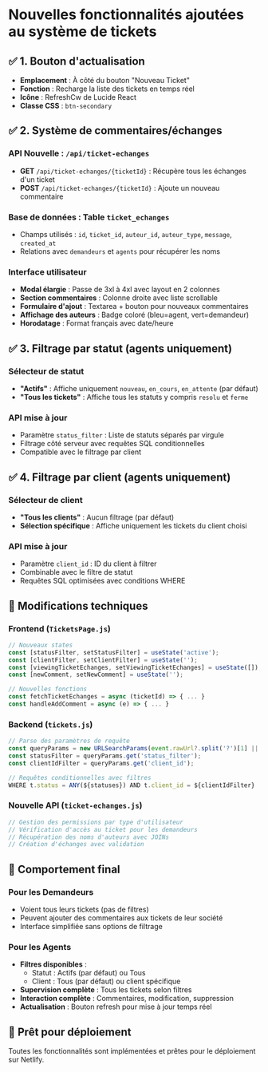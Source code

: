 # Nouvelles fonctionnalités ajoutées au système de tickets

## ✅ **1. Bouton d'actualisation**
- **Emplacement** : À côté du bouton "Nouveau Ticket"
- **Fonction** : Recharge la liste des tickets en temps réel
- **Icône** : RefreshCw de Lucide React
- **Classe CSS** : `btn-secondary`

## ✅ **2. Système de commentaires/échanges**
### **API Nouvelle** : `/api/ticket-echanges`
- **GET** `/api/ticket-echanges/{ticketId}` : Récupère tous les échanges d'un ticket
- **POST** `/api/ticket-echanges/{ticketId}` : Ajoute un nouveau commentaire

### **Base de données** : Table `ticket_echanges`
- Champs utilisés : `id`, `ticket_id`, `auteur_id`, `auteur_type`, `message`, `created_at`
- Relations avec `demandeurs` et `agents` pour récupérer les noms

### **Interface utilisateur**
- **Modal élargie** : Passe de 3xl à 4xl avec layout en 2 colonnes
- **Section commentaires** : Colonne droite avec liste scrollable
- **Formulaire d'ajout** : Textarea + bouton pour nouveaux commentaires
- **Affichage des auteurs** : Badge coloré (bleu=agent, vert=demandeur)
- **Horodatage** : Format français avec date/heure

## ✅ **3. Filtrage par statut (agents uniquement)**
### **Sélecteur de statut**
- **"Actifs"** : Affiche uniquement `nouveau`, `en_cours`, `en_attente` (par défaut)
- **"Tous les tickets"** : Affiche tous les statuts y compris `resolu` et `ferme`

### **API mise à jour**
- Paramètre `status_filter` : Liste de statuts séparés par virgule
- Filtrage côté serveur avec requêtes SQL conditionnelles
- Compatible avec le filtrage par client

## ✅ **4. Filtrage par client (agents uniquement)**
### **Sélecteur de client**
- **"Tous les clients"** : Aucun filtrage (par défaut)
- **Sélection spécifique** : Affiche uniquement les tickets du client choisi

### **API mise à jour**
- Paramètre `client_id` : ID du client à filtrer
- Combinable avec le filtre de statut
- Requêtes SQL optimisées avec conditions WHERE

## 🔧 **Modifications techniques**

### **Frontend (`TicketsPage.js`)**
```javascript
// Nouveaux states
const [statusFilter, setStatusFilter] = useState('active');
const [clientFilter, setClientFilter] = useState('');
const [viewingTicketEchanges, setViewingTicketEchanges] = useState([]);
const [newComment, setNewComment] = useState('');

// Nouvelles fonctions
const fetchTicketEchanges = async (ticketId) => { ... }
const handleAddComment = async (e) => { ... }
```

### **Backend (`tickets.js`)**
```javascript
// Parse des paramètres de requête
const queryParams = new URLSearchParams(event.rawUrl?.split('?')[1] || '');
const statusFilter = queryParams.get('status_filter');
const clientIdFilter = queryParams.get('client_id');

// Requêtes conditionnelles avec filtres
WHERE t.status = ANY(${statuses}) AND t.client_id = ${clientIdFilter}
```

### **Nouvelle API (`ticket-echanges.js`)**
```javascript
// Gestion des permissions par type d'utilisateur
// Vérification d'accès au ticket pour les demandeurs
// Récupération des noms d'auteurs avec JOINs
// Création d'échanges avec validation
```

## 🎯 **Comportement final**

### **Pour les Demandeurs**
- Voient tous leurs tickets (pas de filtres)
- Peuvent ajouter des commentaires aux tickets de leur société
- Interface simplifiée sans options de filtrage

### **Pour les Agents** 
- **Filtres disponibles** :
  - Statut : Actifs (par défaut) ou Tous
  - Client : Tous (par défaut) ou client spécifique
- **Supervision complète** : Tous les tickets selon filtres
- **Interaction complète** : Commentaires, modification, suppression
- **Actualisation** : Bouton refresh pour mise à jour temps réel

## 🚀 **Prêt pour déploiement**
Toutes les fonctionnalités sont implémentées et prêtes pour le déploiement sur Netlify.